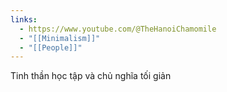 ```yaml
---
links:
  - https://www.youtube.com/@TheHanoiChamomile
  - "[[Minimalism]]"
  - "[[People]]"
---
```

Tinh thần học tập và chủ nghĩa tối giản